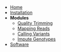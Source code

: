 <!-- docs/_sidebar.md -->

* [Home](/ "HARPY haplotagging pipeline")
* [Installation](install.md "HARPY - Installation")
* **Modules**
    * [Quality Trimming](qualitytrimming.md "HARPY - Quality Trimming")
    * [Mapping Reads](readmapping.md "HARPY - Mapping Reads")
    * [Calling Variants](variantcalling.md "HARPY - Calling Variants")
    * [Impute Genotypes](imputation.md "HARPY - Impute Genotypes")
* [Software](software.md "HARPY - Software")